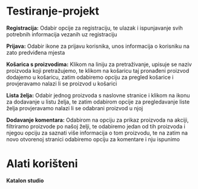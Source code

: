 # Testiranje-projekt

**Registracija:** Odabir opcije za registraciju, te ulazak i ispunjavanje svih potrebnih informacija vezanih uz registraciju

**Prijava:** Odabir ikone za prijavu korisnika, unos informacija o korisniku na zato predviđena mjesta

**Košarica s proizvodima:** Klikom na liniju za pretraživanje, upisuje se naziv proizvoda koji pretražujemo, te klikom na košaricu taj pronađeni proizvod dodajemo u košaricu, zatim odabiremo opciju za pregled košarice i provjeravamo nalazi li se proizvod u košarici

**Lista želja:** Odabir jednog proizvoda s naslovne stranice i klikom na ikonu za dodavanje u listu želja, te zatim odabirom opcije za pregledavanje liste želja provjeravamo nalazi li se odabrani proizvod u njoj

**Dodavanje komentara:** Odabirom na opciju za prikaz proizvoda na akciji, filtriramo proizvode po našoj želji, te odabiremo jedan od tih proizvoda i njegou opciju za saznati više informacija o tom proizvodu, te na zatim na novo otvorenoj stranici odabiremo opciju za komentare i nju ispunimo

# Alati korišteni

**Katalon studio**
